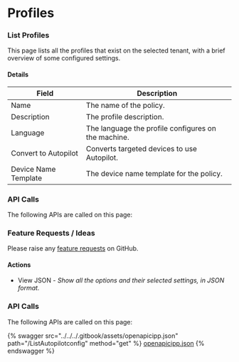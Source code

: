 # Profiles

### List Profiles

This page lists all the profiles that exist on the selected tenant, with a brief overview of some configured settings.

#### Details <a href="#listprofiles-details" id="listprofiles-details"></a>

| Field                | Description                                         |
| -------------------- | --------------------------------------------------- |
| Name                 | The name of the policy.                             |
| Description          | The profile description.                            |
| Language             | The language the profile configures on the machine. |
| Convert to Autopilot | Converts targeted devices to use Autopilot.         |
| Device Name Template | The device name template for the policy.            |

### API Calls

The following APIs are called on this page:



### Feature Requests / Ideas

Please raise any [feature requests](https://github.com/KelvinTegelaar/CIPP/issues/new?assignees=\&labels=\&template=feature\_request.md\&title=FEATURE+REQUEST%3A+) on GitHub.

#### Actions <a href="#listprofiles-actions" id="listprofiles-actions"></a>

* View JSON - _Show all the options and their selected settings, in JSON format._

### API Calls

The following APIs are called on this page:



{% swagger src="../../../.gitbook/assets/openapicipp.json" path="/ListAutopilotconfig" method="get" %}
[openapicipp.json](../../../.gitbook/assets/openapicipp.json)
{% endswagger %}
